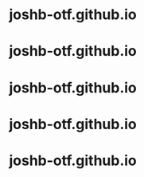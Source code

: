 # joshb-otf.github.io
# joshb-otf.github.io
# joshb-otf.github.io
# joshb-otf.github.io
# joshb-otf.github.io
